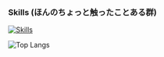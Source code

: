 
### Skills (ほんのちょっと触ったことある群)
[![Skills](https://skillicons.dev/icons?i=c,cmake,cpp,cs,css,docker,dotnet,electron,git,github,godot,gradle,html,haxe,haxeflixel,java,js,linux,md,mysql,nginx,nodejs,npm,php,pinia,powershell,py,raspberrypi,react,sqlite,sass,ts,ubuntu,unity,unreal,vite,vue,webpack,bash,express,fastapi,nextjs,yarn)](https://skillicons.dev)

![Top Langs](https://github-readme-stats.vercel.app/api/top-langs/?username=fhrk-78&langs_count=18&layout=compact&theme=transparent&locale=ja)
